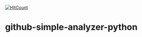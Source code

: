[![HitCount](http://hits.dwyl.io/teamtact/https://github.com/teamtact/github-simple-analyzer-python.svg)](http://hits.dwyl.io/teamtact/https://github.com/teamtact/github-simple-analyzer-python)

# github-simple-analyzer-python
